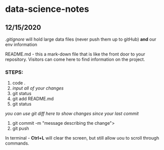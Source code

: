# data-science-notes

## 12/15/2020

*.gitignore* will hold large data files (never push them up to gitHub) **and** our env information

README.md - this a mark-down file that is like the front door to your repository. Visitors can come here to find information on the project. 

### STEPS:
1. code .
1. *input all of your changes*
1. git status
1. git add README.md
1. git status

*you can use git diff here to show changes since your last commit* 

1. git commit -m "message describing the change">
1. git push

In terminal - **Ctrl+L** will clear the screen, but still allow uou to scroll through commands.

